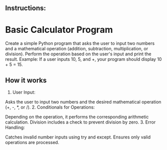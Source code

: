 ## Instructions:

# Basic Calculator Program

Create a simple Python program that asks the user to input two numbers and a mathematical operation (addition, subtraction, multiplication, or division).
Perform the operation based on the user's input and print the result.
Example: If a user inputs 10, 5, and +, your program should display 10 + 5 = 15.



## How it works

1. User Input:

Asks the user to input two numbers and the desired mathematical operation (+, -, *, or /).
2. Conditionals for Operations:

Depending on the operation, it performs the corresponding arithmetic calculation.
Division includes a check to prevent division by zero.
3. Error Handling:

Catches invalid number inputs using try and except.
Ensures only valid operations are processed.